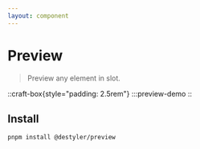 ```yaml
---
layout: component
---
```


# Preview

> Preview any element in slot.

::craft-box{style="padding: 2.5rem"}
:::preview-demo
::

## Install

```bash
pnpm install @destyler/preview
```
